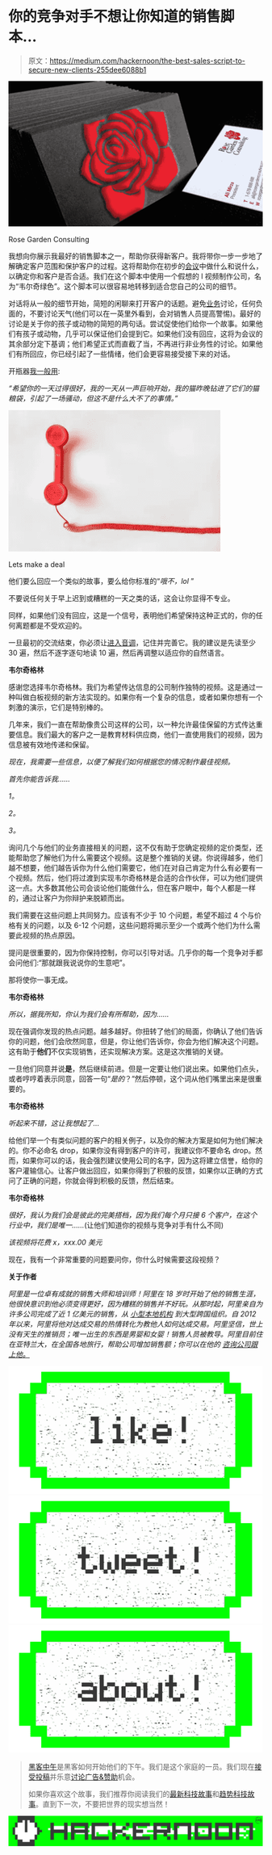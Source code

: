 # 你的竞争对手不想让你知道的销售脚本…

> 原文：<https://medium.com/hackernoon/the-best-sales-script-to-secure-new-clients-255dee6088b1>

![](img/c7fd84fbebd4bb545de4bb915ad51019.png)

Rose Garden Consulting

我想向你展示我最好的销售脚本之一，帮助你获得新客户。我将带你一步一步地了解确定客户范围和保护客户的过程。这将帮助你在初步的[会议](https://hackernoon.com/tagged/meeting)中做什么和说什么，以确定你和客户是否合适。我们在这个脚本中使用一个假想的 l 视频制作公司，名为“韦尔奇绿色”。这个脚本可以很容易地转移到适合您自己的公司的细节。

对话将从一般的细节开始，简短的闲聊来打开客户的话题。避免[业务](https://hackernoon.com/tagged/business)讨论，任何负面的，不要讨论天气(他们可以在一英里外看到，会对销售人员提高警惕)。最好的讨论是关于你的孩子或动物的简短的两句话。尝试促使他们给你一个故事。如果他们有孩子或动物，几乎可以保证他们会提到它。如果他们没有回应，这将为会议的其余部分定下基调；他们希望正式而直截了当，不再进行非业务性的讨论。如果他们有所回应，你已经引起了一些情绪，他们会更容易接受接下来的对话。

开瓶器[我一般用](http://www.rosegardenconsulting.com/blog):

*“希望你的一天过得很好，我的一天从一声巨响开始，我的猫昨晚钻进了它们的猫粮袋，引起了一场骚动，但这不是什么大不了的事情。”*

![](img/5042b94e06bccea7b2c267f43e0d9161.png)

Lets make a deal

他们要么回应一个类似的故事，要么给你标准的“*哦不，lol* ”

不要说任何关于早上迟到或糟糕的一天之类的话，这会让你显得不专业。

同样，如果他们没有回应，这是一个信号，表明他们希望保持这种正式的，你的任何离题都是不受欢迎的。

一旦最初的交流结束，你必须让[进入音调](http://www.rosegardenconsulting.com/blog)，记住并完善它。我的建议是先读至少 30 遍，然后不逐字逐句地读 10 遍，然后再调整以适应你的自然语言。

**韦尔奇格林**

感谢您选择韦尔奇格林。我们为希望传达信息的公司制作独特的视频。这是通过一种叫做白板视频的新方法实现的。如果你有一个复杂的信息，或者如果你想有一个刺激的演示，它们是特别棒的。

几年来，我们一直在帮助像贵公司这样的公司，以一种允许最佳保留的方式传达重要信息。我们最大的客户之一是教育材料供应商，他们一直使用我们的视频，因为信息被有效地传递和保留。

*现在，我需要一些信息，以便了解我们如何根据您的情况制作最佳视频。*

*首先你能告诉我……*

*1。*

*2。*

*3。*

询问几个与他们的业务直接相关的问题，这不仅有助于您确定视频的定价类型，还能帮助您了解他们为什么需要这个视频。这是整个推销的关键。你说得越多，他们越不想要，他们越告诉你为什么他们需要它，他们在对自己肯定为什么有必要有一个视频。然后，他们将过渡到实现韦尔奇格林是合适的合作伙伴，可以为他们提供这一点。大多数其他公司会谈论他们能做什么，但在客户眼中，每个人都是一样的，通过让客户为你辩护来脱颖而出。

我们需要在这些问题上共同努力。应该有不少于 10 个问题，希望不超过 4 个与价格有关的问题，以及 6-12 个问题，这些问题将揭示至少一个或两个他们为什么需要此视频的热点原因。

提问是很重要的，因为你保持控制，你可以引导对话。几乎你的每一个竞争对手都会问他们:“那就跟我说说你的生意吧”。

那将使你一事无成。

**韦尔奇格林**

*所以，据我所知，你认为我们会有所帮助，因为……*

现在强调你发现的热点问题。越多越好。你扭转了他们的局面，你确认了他们告诉你的问题，他们会欣然同意，但是，你让他们告诉你，你会为他们解决这个问题。这有助于**他们**不仅实现销售，还实现解决方案。这是这次推销的关键。

一旦他们同意并说**是**，然后继续前进。但是一定要让他们说出来。如果他们点头，或者哼哼着表示同意，回答一句“*是的*？”然后停顿，这个词从他们嘴里出来是很重要的。

**韦尔奇格林**

*听起来不错，这让我想起了…*

给他们举一个有类似问题的客户的相关例子，以及你的解决方案是如何为他们解决的。你不必命名 drop，如果你没有得到客户的许可，我建议你不要命名 drop。然而，如果你可以的话，我会强烈建议使用公司的名字，因为这将建立信誉，给你的客户灌输信心。让客户做出回应，如果你得到了积极的反馈，如果你以正确的方式问了正确的问题，你就会得到积极的反馈，然后结束。

**韦尔奇格林**

*很好，我认为我们会是彼此的完美搭档，因为我们每个月只接 6 个客户，在这个行业中，我们是唯一……*(让他们知道你的视频与竞争对手有什么不同)

*该视频将花费 x，xxx.00 美元*

现在，我有一个非常重要的问题要问你，你什么时候需要这段视频？

**关于作者**

*阿里是一位卓有成就的销售大师和培训师！阿里在 18 岁时开始了他的销售生涯，他很快意识到他必须变得更好，因为糟糕的销售并不好玩。从那时起，阿里亲自为许多公司完成了近 1 亿美元的销售，从* [*小型本地机构*](https://goo.gl/8A3HVV) *到大型跨国组织。自 2012 年以来，阿里将他对达成交易的热情转化为教他人如何达成交易。阿里坚信，世上没有天生的推销员；唯一出生的东西是男婴和女婴！销售人员被教导。阿里目前住在亚特兰大，在全国各地旅行，帮助公司增加销售额；你可以在他的* [*咨询公司跟上他。*](http://www.rosegardenconsulting.com)

[![](img/50ef4044ecd4e250b5d50f368b775d38.png)](http://bit.ly/HackernoonFB)[![](img/979d9a46439d5aebbdcdca574e21dc81.png)](https://goo.gl/k7XYbx)[![](img/2930ba6bd2c12218fdbbf7e02c8746ff.png)](https://goo.gl/4ofytp)

> [黑客中午](http://bit.ly/Hackernoon)是黑客如何开始他们的下午。我们是这个家庭的一员。我们现在[接受投稿](http://bit.ly/hackernoonsubmission)并乐意[讨论广告&赞助](mailto:partners@amipublications.com)机会。
> 
> 如果你喜欢这个故事，我们推荐你阅读我们的[最新科技故事](http://bit.ly/hackernoonlatestt)和[趋势科技故事](https://hackernoon.com/trending)。直到下一次，不要把世界的现实想当然！

[![](img/be0ca55ba73a573dce11effb2ee80d56.png)](https://goo.gl/Ahtev1)